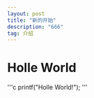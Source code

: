 ```yaml
---
layout: post
title: "新的开始" 
description: "666"
tag: 介绍
---   
```

# Holle World

'''c
printf("Holle World!");
'''